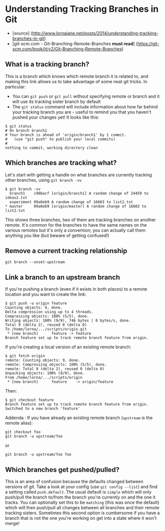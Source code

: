 # Understanding Tracking Branches in Git
- [source] (http://www.lornajane.net/posts/2014/understanding-tracking-branches-in-git)
- [git-scm.com - Git-Branching-Remote-Branches **must read**] (https://git-scm.com/book/it/v2/Git-Branching-Remote-Branches)

## What is a tracking branch?

This is a branch which knows which remote branch it is related to, and making this link allows us to take advantage of some neat git tricks. In particular:

- You can `git push` or `git pull` without specifying remote or branch and it will use its tracking sister branch by default
- The `git status` command will include information about how far behind your tracking branch you are - useful to remind you that you haven't pushed your changes yet! It looks like this:

```
$ git status
# On branch branch1
# Your branch is ahead of 'origin/branch1' by 1 commit.
#   (use "git push" to publish your local commits)
#
nothing to commit, working directory clean
```

## Which branches are tracking what?

Let's start with getting a handle on what branches are currently tracking other branches, using `git branch -vv`

```
$ git branch -vv
  branch1    c98bacf [origin/branch1] A random change of 24459 to ideas2.txt
  experiment 09a0eb9 A random change of 16603 to list2.txt
* master     09a0eb9 [origin/master] A random change of 16603 to list2.txt
```

This shows three branches, two of them are tracking branches on another remote. It's common for the branches to have the same names on the various remotes but it's only a convention; you can actually call them anything you like (but beware of getting confused!)

## Remove a current tracking relationship

`git branch --unset-upstream`

## Link a branch to an upstream branch

If you're pushing a branch (even if it exists in both places) to a remote location and you want to create the link:
```
$ git push -u origin feature
Counting objects: 9, done.
Delta compression using up to 4 threads.
Compressing objects: 100% (5/5), done.
Writing objects: 100% (9/9), 746 bytes | 0 bytes/s, done.
Total 9 (delta 2), reused 0 (delta 0)
To /home/lorna/.../scripts/origin.git
 * [new branch]      feature -> feature
Branch feature set up to track remote branch feature from origin.
```
If you're creating a local version of an existing remote branch:
```
$ git fetch origin
remote: Counting objects: 9, done.
remote: Compressing objects: 100% (5/5), done.
remote: Total 9 (delta 2), reused 0 (delta 0)
Unpacking objects: 100% (9/9), done.
From /home/lorna/.../scripts/origin
 * [new branch]      feature    -> origin/feature
```
Then:
```
$ git checkout feature
Branch feature set up to track remote branch feature from origin.
Switched to a new branch 'feature'
```
Addenda : If you have already an existing remote branch (`upstream` is the remote alias):
```
git checkout foo
git branch -u upstream/foo
```
or 
```
git branch -u upstream/foo foo
```

## Which branches get pushed/pulled?

This is an area of confusion because the defaults changed between versions of git. Take a look at your config (use `git config --list`) and find a setting called `push.default`. The usual default is `simple` which will only push/pull the branch to/from the branch you're currently on and the one it tracks. You can optionally set this to be `matching` (this was once the default) which will then push/pull all changes between all branches and their remote tracking sisters. Sometimes this second option is cumbersome if you have a branch that is not the one you're working on get into a state where it won't merge!
